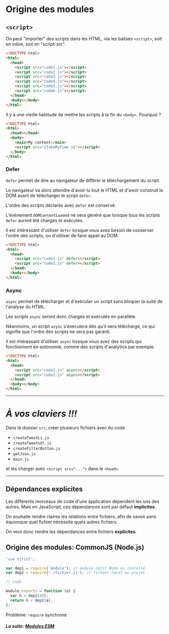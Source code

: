 # Origine des modules

## `<script>`

On peut "importer" des scripts dans les HTML, via les balises `<script>`, soit en inline, soit en "script-src".

```html
<!DOCTYPE html>
<html>
  <head>
    <script src="code1.js"></script>
    <script src="code2.js"></script>
    <script src="code3.js"></script>
    <script src="code4.js"></script>
    <script src="code5.js"></script>
    <script src="code6.js"></script>
  </head>
  <body></body>
</html>
```

Il y a une vieille habitude de mettre les scripts à la fin du `<body>`. Pourquoi ?

```html
<!DOCTYPE html>
<html>
  <head></head>
  <body>
    <main>My content</main>
    <script src="iTakeMyTime.js"></script>
  </body>
</html>
```

### Defer

`defer` permet de dire au navigateur de différer le téléchargement du script.

Le navigateur va alors attendre d'avoir lu tout le HTML et d'avoir construit le DOM avant de télécharger le script `defer`.

L'ordre des scripts déclarés avec `defer` est conservé.

L'évènement `DOMContentLoaded` ne sera généré que lorsque tous les scripts `defer` auront été chargés et exécutés.

Il est intéressant d'utiliser `defer` lorsque vous avez besoin de conserver l'ordre des scripts, ou d'utiliser de faire appel au DOM.

```html
<!DOCTYPE html>
<html>
  <head>
    <script src="code1.js" defer></script>
    <script src="code2.js" defer></script>
  </head>
  <body></body>
</html>
```

### Async

`async` permet de télécharger et d'exécuter un script sans bloquer la suite de l'analyse du HTML.

Les scripts `async` seront donc chargés et exécutés en parallèle.

Néanmoins, un script `async` s'éxecutera dès qu'il sera téléchargé, ce qui signifie que l'ordre des scripts ne sera pas garanti.

Il est intéressant d'utiliser `async` lorsque vous avez des scripts qui fonctionnent en autonomie, comme des scripts d'analytics par exemple.

```html
<!DOCTYPE html>
<html>
  <head>
    <script src="code1.js" async></script>
    <script src="code2.js" async></script>
  </head>
  <body></body>
</html>
```

---

# **_À vos claviers !!!_**

Dans le dossier `src`, créer plusieurs fichiers avec du code

- `createTweetLi.js`
- `createTweetsOl.js`
- `createFilterButton.js`
- `getJson.js`
- `main.js`

et les charger avec `<script src="...">` dans le `<head>`.

---

## Dépendances explicites

Les différents morceaux de code d'une application dépendent les uns des autres. Mais en JavaScript, ces dépendances sont par défaut **implicites**.

On souhaite rendre claires les relations entre fichiers, afin de savoir sans équivoque quel fichier nécessite quels autres fichiers.

On veut donc rendre les dépendances entre fichiers **explicites**.

## Origine des modules: CommonJS (Node.js)

```js
'use strict';

var dep1 = require('module'); // module natif Node ou installé
var dep2 = require('./fichier.js'); // fichier local au projet

// code

module.exports = function (a) {
  var h = dep1(48);
  return h + dep2(a);
};
```

Problème: `require` synchrone

#### _La suite: [Modules ESM](../6_modules/6-2_esm.md)_
